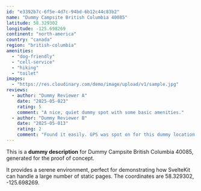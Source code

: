```yaml
---
id: "e3392b7c-6f5e-4d7c-94bd-6b12c44c83b2"
name: "Dummy Campsite British Columbia 40085"
latitude: 58.329302
longitude: -125.698269
continent: "north-america"
country: "canada"
region: "british-columbia"
amenities:
  - "dog-friendly"
  - "cell-service"
  - "hiking"
  - "toilet"
images:
  - "https://res.cloudinary.com/demo/image/upload/v1/sample.jpg"
reviews:
  - author: "Dummy Reviewer A"
    date: "2025-05-023"
    rating: 5
    comment: "A nice, quiet dummy spot with some basic amenities."
  - author: "Dummy Reviewer B"
    date: "2025-05-013"
    rating: 2
    comment: "Found it easily. GPS was spot on for this dummy location."
---
```


This is a **dummy description** for Dummy Campsite British Columbia 40085, generated for the proof of concept.

It provides a serene environment, perfect for demonstrating how SvelteKit can handle a large number of static pages. The coordinates are 58.329302, -125.698269.

